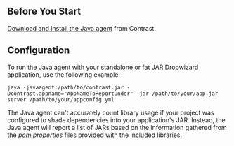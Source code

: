 <!--
title: "Configure Contrast with DropWizard"
description: "DropWizard configuration of the Contrast Java agent"
tags: "java agent installation dropwizard"
-->

## Before You Start

[Download and install the Java agent](installation-javastandard.html) from Contrast.

## Configuration 

To run the Java agent with your standalone or fat JAR Dropwizard application, use the following example:

````
java -javaagent:/path/to/contrast.jar -Dcontrast.appname="AppNameToReportUnder" -jar /path/to/your/app.jar server /path/to/your/appconfig.yml
````

The Java agent can't accurately count library usage if your project was configured to shade dependencies into your application's JAR. Instead, the Java agent will report a list of JARs based on the information gathered from the *pom.properties* files provided with the included libraries.
